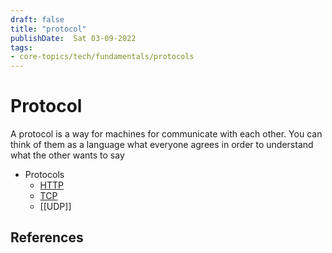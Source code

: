 ```yaml
---
draft: false
title: "protocol"
publishDate:  Sat 03-09-2022
tags:
- core-topics/tech/fundamentals/protocols
---
```

# Protocol
A protocol is a way for machines for communicate with each other. You can think of them as a language what everyone agrees in order to understand what the other wants to say


- Protocols
	- [HTTP](Zettelkasten/HTTP.md)
	- [TCP](TCP)
	- [[UDP]]

## References
